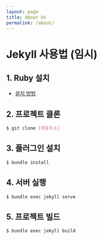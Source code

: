 ```yaml
---
layout: page
title: About Us
permalink: /about/
---
```


# Jekyll 사용법 (임시)

## 1. Ruby 설치

- [설치 방법](https://jekyllrb-ko.github.io/docs/installation/windows/#jekyll-%EC%84%A4%EC%B9%98%ED%95%98%EA%B8%B0)

## 2. 프로젝트 클론

```bash
$ git clone [레포주소]
```

## 3. 플러그인 설치

```bash
$ bundle install
```

## 4. 서버 실행

```bash
$ bundle exec jekyll serve
```

## 5. 프로젝트 빌드

```bash
$ bundle exec jekyll build
```
